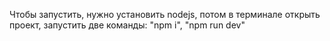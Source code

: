 Чтобы запустить, нужно установить nodejs, потом в терминале открыть проект, запустить две команды: "npm i", "npm run dev"
